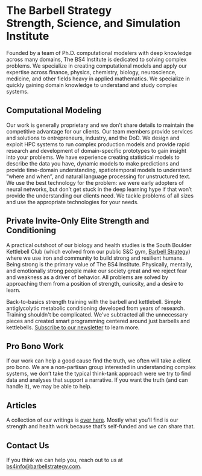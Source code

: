 # The Barbell Strategy <br/>Strength, Science, and Simulation <br/>Institute

Founded by a team of Ph.D. computational modelers with deep knowledge across many domains, The BS4 Institute is dedicated to solving complex problems.  We specialize in creating computational models and apply our expertise across finance, physics, chemistry, biology, neuroscience, medicine, and other fields heavy in applied mathematics. We specialize in quickly gaining domain knowledge to understand and study complex systems.

## Computational Modeling

Our work is generally proprietary and we don’t share details to maintain the competitive advantage for our clients. Our team members provide services and solutions to entrepreneurs, industry, and the DoD.  We design and exploit HPC systems to run complex production models and provide rapid research and development of domain-specific prototypes to gain insight into your problems.  We have experience creating statistical models to describe the data you have, dynamic models to make predictions and provide time-domain understanding, spatiotemporal models to understand “where and when”, and natural language processing for unstructured text. We use the best technology for the problem: we were early adopters of neural networks, but don’t get stuck in the deep learning hype if that won’t provide the understanding our clients need. We tackle problems of all sizes and use the appropriate technologies for your needs.

## Private Invite-Only Elite Strength and Conditioning

A practical outshoot of our biology and health studies is the South Boulder Kettlebell Club (which evolved from our public S&C gym, [Barbell Strategy](workouts.md)) where we use iron and community to build strong and resilient humans. Being strong is the primary value of The BS4 Institute. Physically, mentally, and emotionally strong people make our society great and we reject fear and weakness as a driver of behavior. All problems are solved by approaching them from a position of strength, curiosity, and a desire to learn.

Back-to-basics strength training with the barbell and kettlebell. Simple antiglycolytic metabolic conditioning developed from years of research. Training shouldn't be complicated. We've subtracted all the unnecessary pieces and created smart programming centered around just barbells and kettlebells. [Subscribe to our newsletter](https://sbkb.substack.com/) to learn more.

## Pro Bono Work

If our work can help a good cause find the truth, we often will take a client pro bono.  We are a non-partisan group interested in understanding complex systems, we don’t take the typical think-tank approach were we try to find data and analyses that support a narrative.  If you want the truth (and can handle it), we may be able to help.

## Articles

A collection of our writings is [over here](articles.md).  Mostly what you’ll find is our strength and health work because that’s self-funded and we can share that.

## Contact Us

If you think we can help you, reach out to us at bs4info@barbellstrategy.com. 
